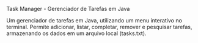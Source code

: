 Task Manager - Gerenciador de Tarefas em Java

Um gerenciador de tarefas em Java, utilizando um menu interativo no terminal. Permite adicionar, listar, completar, remover e pesquisar tarefas, armazenando os dados em um arquivo local (tasks.txt).
